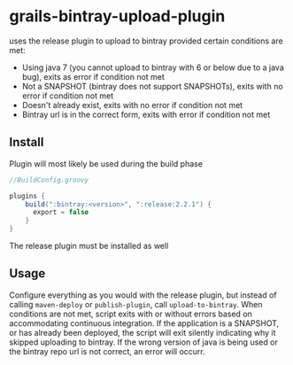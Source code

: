 grails-bintray-upload-plugin
============================

uses the release plugin to upload to bintray provided certain conditions are met:

* Using java 7 (you cannot upload to bintray with 6 or below due to a java bug), exits as error if condition not met
* Not a SNAPSHOT (bintray does not support SNAPSHOTs), exits with no error if condition not met
* Doesn't already exist, exits with no error if condition not met
* Bintray url is in the correct form, exits with error if condition not met

Install
-------
Plugin will most likely be used during the build phase

```groovy
//BuildConfig.groovy

plugins {
    build(":bintray:<version>", ":release:2.2.1") {
      export = false
    }
}
```

The release plugin must be installed as well

Usage
-----
Configure everything as you would with the release plugin, but instead of calling `maven-deploy` or `publish-plugin`,
call `upload-to-bintray`.  When conditions are not met, script exits with or without errors based on accommodating 
continuous integration.
If the application is a SNAPSHOT, or has already been deployed, the script will exit silently indicating why it skipped
uploading to bintray.  If the wrong 
version of java is being used or the bintray repo url is not correct, an error will occurr.
